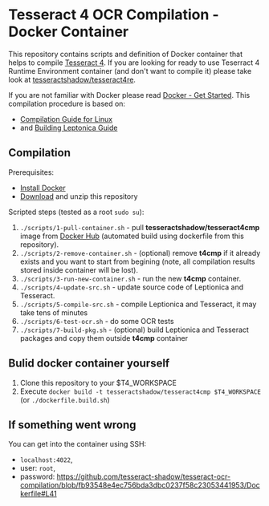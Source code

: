 # Tesseract 4 OCR Compilation - Docker Container

This repository contains scripts and definition of Docker container that helps to compile [Tesseract 4](https://github.com/tesseract-ocr/tesseract).
If you are looking for ready to use Teserract 4 Runtime Environment container (and don't want to compile it) please take look at [tesseractshadow/tesseract4re](https://hub.docker.com/r/tesseractshadow/tesseract4re/).

If you are not familiar with Docker please read [Docker - Get Started](https://docs.docker.com/get-started/).
This compilation procedure is based on:
* [Compilation Guide for Linux](https://github.com/tesseract-ocr/tesseract/wiki/Compiling#linux)
* and [Building Leptonica Guide](http://www.leptonica.org/source/README.html)

## Compilation
Prerequisites:
* [Install Docker](https://docs.docker.com/engine/installation/)
* [Download](https://github.com/tesseract-shadow/tesseract-ocr-compilation/archive/master.zip) and unzip this repository

Scripted steps (tested as a root `sudo su`):
1. `./scripts/1-pull-container.sh` - pull **tesseractshadow/tesseract4cmp** image from [Docker Hub](https://hub.docker.com/r/tesseractshadow/tesseract4cmp/) (automated build using dockerfile from this repository).
2. `./scripts/2-remove-container.sh` - (optional) remove **t4cmp** if it already exists and you want to start from begining (note, all compilation results stored inside container will be lost).
3. `./scripts/3-run-new-container.sh` - run the new **t4cmp** container.
4. `./scripts/4-update-src.sh` - update source code of Leptionica and Tesseract.
5. `./scripts/5-compile-src.sh` - compile Leptionica and Tesseract, it may take tens of minutes
6. `./scripts/6-test-ocr.sh` - do some OCR tests
7. `./scripts/7-build-pkg.sh` - (optional) build Leptionica and Tesseract packages and copy them outside **t4cmp** container

## Bulid docker container yourself

1. Clone this repository to your $T4_WORKSPACE
2. Execute `docker build -t tesseractshadow/tesseract4cmp $T4_WORKSPACE` (or `./dockerfile.build.sh`)

## If something went wrong
You can get into the container using SSH:
- `localhost:4022`,
- user: `root`,
- password: https://github.com/tesseract-shadow/tesseract-ocr-compilation/blob/fb93548e4ec756bda3dbc0237f58c23053441953/Dockerfile#L41
